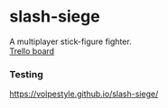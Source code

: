 # slash-siege
A multiplayer stick-figure fighter. \
[Trello board](https://trello.com/invite/b/6725324ac8c66cffeda66ad3/ATTI7ead32a45530bb6463d915cc92af545c83ED797D/slash-siege)

### Testing
https://volpestyle.github.io/slash-siege/

